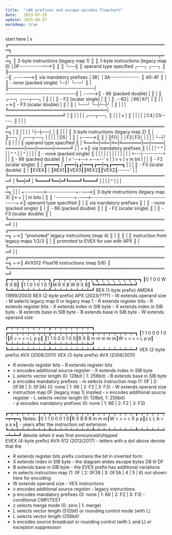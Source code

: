 ```yaml
---
title:  "x86 prefixes and escape opcodes flowchart"
date:   2023-07-29
update: 2025-04-27
markdeep: true
---
```


<div class="diagram">
 start here
      |
      v                                                          ╔══════════════════════════════════════════════════╗
╔═══════════════════════════════════════════════╤══╗             ║ 2-byte instructions               (legacy map 1) ║
║ 1-byte instructions (legacy map 0)            │0F------------->║                                                  ║
║                                               └──╢             ║ operand type specified      ┌──┐   ┌──┐          ║
╟──────────────────────────────────────────────────╢    .------->║ via mandatory prefixes      │38│   │3A--------------.
║                         40-4F                    ║    |        ║ - none (packed single)      └─|┘   └──┘          ║  |
╟───────────────────────────|──────────────────────╢    |  .---->║ - 66   (packed double)        |                  ║  |
║      ┌──┐       ┌──┬──┐   |                      ║    |  |     ║ - F2   (scalar single)        |                  ║  |
║    .--62│       │66│67│   |                      ║    |  |  +->║ - F3   (scalar double)        |                  ║  |
║    | └──┘       └─|┴─|┘   |                      ║    |  |  |  ╚═══════════════════════════════|══════════════════╝  |
║    |              |  |    |     ┌──┬──┐          ║    |  |  |                                  v                     |
║    |              |  |    |     │C4│C5-----.     ║    |  |  |  ╔══════════════════════════════════════════════════╗  |
║    |              |  |    |     └|─┼──┤    |     ║    |  |  |  ║ 3-byte instructions               (legacy map 2) ║  |
╟──┐ | ┌──┬──┐      |  |    |      | │D5│    |     ║    |  +---->║                                                  ║  |
║F0│ | │F2│F3│      |  |    |      | └─|┘    |     ║    |  |  |  ║ operand type specified                           ║  |
╚══╧═|═╧═|╧═|╧══════|══|════|══════|═══|═════|═════╝    |  |  +->║ via mandatory prefixes                           ║  |
     |   |  |  ^ ^  |  |    | ^  ^ |   | ^   |          |  |  |  ║ - none (packed single)                           ║  |
     |   |  |  | |  |  |    | |  | |   | +---|----------+  |  |  ║ - 66   (packed double)                           ║  |
     v   '--+--+ +--+--'    v |  | v   v |   v   m bit  |  |  |  ║ - F2   (scalar single)                           ║  |
  ┏━━━━┓       |          ┏━━━|┓┏|━━━┓┏━━|━┓┏━━━━┓      |  |  |  ║ - F3   (scalar double)                           ║  |
  ┃EVEX┃       |          ┃REX1┃┃VEX3┃┃REX2┃┃VEX2┃------'  |  |  ╚══════════════════════════════════════════════════╝  |
  ┗━━|━┛       |          ┗━━━━┛┗━━|━┛┗━━━━┛┗━━━━┛         |  |                                                        |
     |         ^                   |                       |  |  ╔══════════════════════════════════════════════════╗  |
     |         |                   +-------->--------------+---->║ 3-byte instructions               (legacy map 3) ║<-+
     |         |       m bits                                 |  ║                                                  ║
     '---------+---->-----------------------------------------+->║ operand type specified                           ║
                                                              |  ║ via mandatory prefixes                           ║
                                                              |  ║ - none (packed single)                           ║
                                                              |  ║ - 66   (packed double)                           ║
                                                              |  ║ - F2   (scalar single)                           ║
                                                              |  ║ - F3   (scalar double)                           ║
                                                              |  ╚══════════════════════════════════════════════════╝
                                                              |  
                                                              |  ╔══════════════════════════════════════════════════╗
                                                              +->║ "promoted" legacy instructions           (map 4) ║
                                                              |  ║                                                  ║
                                                              |  ║ instruction from legacy maps 1/2/3               ║
                                                              |  ║ promoted to EVEX for use with APX                ║
                                                              |  ╚══════════════════════════════════════════════════╝
                                                              |                                                      
                                                              |  ╔══════════════════════════════════════════════════╗
                                                              +->║ AVX512-Float16 instructions            (map 5/6) ║
                                                                 ╚══════════════════════════════════════════════════╝
</div>

<div class="diagram">
┏━┯━┯━┯━┯━┯━┯━┯━┓                                                    ┏━┯━┯━┯━┯━┯━┯━┯━┳━┯━┯━┯━┯━┯━┯━┯━┓
┃0 1 0 0 W R X B┃                                                    ┃1 1 0 1 0 1 0 1┃M R X B W R X B┃
┗━┷━┷━┷━┷━┷━┷━┷━┛                                                    ┗━┷━┷━┷━┷━┷━┷━┷━┻━┷━┷━┷━┷━┷━┷━┷━┛
REX (1-byte prefix)                       AMD64 (1999/2003)          REX (2-byte prefix)                APX (2023/????)
- W extends operand size                                             - M selects legacy map 0 or legacy map 1
- R extends register bits                                            - R extends register bits
- X extends index in SIB byte                                        - X extends index in SIB byte
- B extends base in SIB byte                                         - B extends base in SIB byte
                                                                     - W extends operand size


┏━┯━┯━┯━┯━┯━┯━┯━┳━┯━┯━┯━┯━┯━┯━┯━┓                                    ┏━┯━┯━┯━┯━┯━┯━┯━┳━┯━┯━┯━┯━┯━┯━┯━┳━┯━┯━┯━┯━┯━┯━┯━┓
┃1 1 0 0 0 1 0 1┃Ṙ ⩒ ⩒ ⩒ ⩒ L p p┃                                    ┃1 1 0 0 0 1 0 0┃Ṙ Ẋ Ḃ m m m m m┃W ⩒ ⩒ ⩒ ⩒ L p p┃
┗━┷━┷━┷━┷━┷━┷━┷━┻━┷━┷━┷━┷━┷━┷━┷━┛                                    ┗━┷━┷━┷━┷━┷━┷━┷━┻━┷━┷━┷━┷━┷━┷━┷━┻━┷━┷━┷━┷━┷━┷━┷━┛
VEX (2-byte prefix)                         AVX (2008/2011)          VEX (3-byte prefix)                AVX (2008/2011)
- R extends register bits                                            - R extends register bits
- v encodes additional source register                               - X extends index in SIB byte
- L selects vector length (0: 128bit | 1: 256bit)                    - B extends base in SIB byte
- p encodes mandatory prefixes                                       - m selects instruction map (1: 0F | 2: 0F38 | 3: 0F3A)
  (0: none | 1: 66 | 2: F2 | 3: F3)                                  - W extends operand size
- instruction map 0F (legacy map 1) implied                          - v encodes additional source register
                                                                     - L selects vector length (0: 128bit, 1: 256bit)                
                                                                     - p encodes mandatory prefixes
                                                                       (0: none | 1: 66 | 2: F2 | 3: F3)


┏━┯━┯━┯━┯━┯━┯━┯━┳━┯━┯━┯━┯━┯━┯━┯━┳━┯━┯━┯━┯━┯━┯━┯━┳━┯━┯━┯━┯━┯━┯━┯━┓          Notes:
┃0 1 1 0 0 0 1 0┃Ṙ Ẋ Ḃ Ṙ B m m m┃W ⩒ ⩒ ⩒ ⩒ Ẋ p p┃z Ŀ L b ⩒ a a a┃          - years after the instruction set extension  
┗━┷━┷━┷━┷━┷━┷━┷━┻━┷━┷━┷━┷━┷━┷━┷━┻━┷━┷━┷━┷━┷━┷━┷━┻━┷━┷━┷━┷━┷━┷━┷━┛            denote when it was first announced/shipped       
EVEX (4-byte prefix)                    AVX-512 (2013/2017)                - letters with a dot above denote that the   
- R extends register bits                                                    prefix contains the bit in inverted form   
- X extends index in SIB byte                                              - the diagram elides escape bytes D8 til DF  
- B extends base in SIB byte                                               - the EVEX prefix has additional variations  
- m selects instruction map (1: 0F | 2: 0F38 | 3: 0F3A | 4 | 5 | 6)            not shown here for encoding                
- W extends operand size                                                     - VEX instructions                         
- v encodes additional source register                                       - legacy instructions                      
- p encodes mandatory prefixes (0: none | 1: 66 | 2: F2 | 3: F3)             - conditional CMP/TEST                     
- z selects merge mode (0: zero | 1: merge)                                
- Ŀ selects vector length (512bit) or rounding control mode (with L)       
- L selects vector length (256bit)
- b encodes source broadcast or rounding control (with Ŀ and L) or exception suppression
</div>
